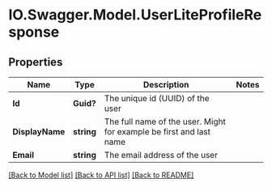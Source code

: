# IO.Swagger.Model.UserLiteProfileResponse
## Properties

Name | Type | Description | Notes
------------ | ------------- | ------------- | -------------
**Id** | **Guid?** | The unique id (UUID) of the user | 
**DisplayName** | **string** | The full name of the user. Might for example be first and last name | 
**Email** | **string** | The email address of the user | 

[[Back to Model list]](../README.md#documentation-for-models) [[Back to API list]](../README.md#documentation-for-api-endpoints) [[Back to README]](../README.md)

